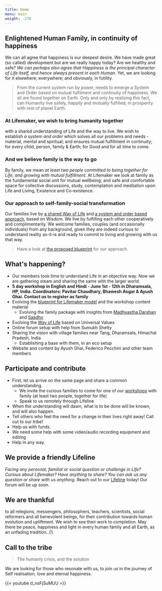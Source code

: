 ```yaml
---
title: Home
menu: main
weight: -270
---
```

## Enlightened Human Family, in continuity of happiness
We can all agree that happiness is our deepest desire. We have made great (so called) development but are we really happy today? Are we healthy and safe? *We can perhaps also agree that Happiness is the principal character of Life itself, and hence always present in each Human*. Yet, we are looking for it elsewhere; everywhere; and obviously, in futility.

> From the current system run by power, needs to emerge a System and Order based on mutual fulfilment and continuity of happiness. We all are found together on Earth. Only and only by realising this fact, can Humanity live safely, happily and mutually fulfilled; in prosperity with rest of planet Earth.

### At Lifemaker, we wish to bring humanity together 
with a shared understanding of Life and the way to live. We wish to establish *a system and order* which solves all our problems and needs - material, mental and spiritual; and ensures mutual fulfillment in continuity; for every child, person, family & Earth; for Good and for all time to come.

### And we believe family is the way to go 
By family, we mean *at least two people committed to being together for Life, and growing with mutual fulfillment.*
At Lifemaker we look at family as the fundamental social unit for mutual wellbeing; and safe and comfortable space for collective discussions, study, contemplation and meditation upon Life and Living, Existence and Co-existence.

### Our approach to self-family-social transformation

Our families live by [a shared Way of Life](/values) and [a system and order based approach](/post/approach), based on Wisdom. We live by fulfilling each other cooperatively and complimentarily. We welcome families, couples (and occasionally individuals) from any background, given they are indeed curious to understand reality as-it-is and ready to commit to living and growing with us that way. 

> Have a look at [the proposed blueprint](/post/approach) for our approach.

## What's happening?
- Our members took time to understand Life in an objective way. Now we are gathering steam and sharing the same with the larger world.
- **5 day workshop in English and Hindi - June 1st - 12th in Dharamsala, HP, India. Coordinators: Pavitar Chaudhary, Bhawesh Asgar & Ayush Ghai. Contact us to register as family**
- Evolving the [blueprint for Lifemaker model](/post/approach) and the workshop content material
  - Evolving the family package with insights from [Madhyastha Darshan](http://madhyasth-darshan.info/) and [Saadho](http://saadhosangha.org/) 
- Evolving the [Way of Life](/values) based on Universal Values
- Online forum setup with help from Sumukh Shetty
- Sharing the vision with village families near Tang, Dharamsala, Himachal Pradesh, India
  - Establishing a base with them, in an eco setup
- Website and content by Ayush Ghai, Federico Pecchini and other team members

## Participate and contribute
* First, let us arrive on the same page and share a common understanding.
  * We invite the curious families to come for one of our [workshops](/workshops-and-retreats/) with family (at least two people, together for life)
  * Speak to us remotely through Lifeline
* When the understanding will dawn, what is to be done will be known, and will also happen.
* Tell others who feel the need for a change in their lives right away! Call out to our tribe!
* Help us with funds.
* We need some help with some video/audio recording equipment and editing
* Help in any way.

## We provide a friendly Lifeline

*Facing any personal, familial or social question or challenge in Life? Curious about Lifemaker? Have anything to share? You can ask us any question or share with us anything.* 
Reach out to our [Lifeline](/lifeline) today! Our forum will be up soon. 

## We are thankful 
to all relegions, messengers, philosophers, teachers, scientists, social reformers and all benevolent beings, for their contribution towards human evolution and upliftment. We wish to see their work to completion. May there be peace, happiness and light in every human family and all Earth, as an unfading tradition. /|\\

## Call to the tribe

> The humanly crisis, and the solution

We are looking for those who resonate with us, to join us in the journey of Self realisation, love and eternal happiness.

{{< youtube d_nsFjSuMUU >}}
